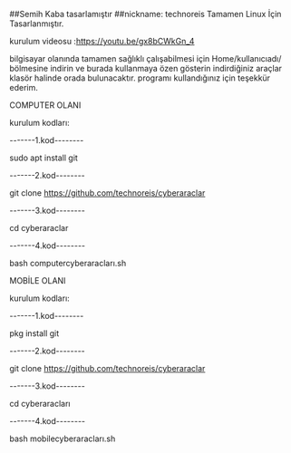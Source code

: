 ##Semih Kaba tasarlamıştır
##nickname: technoreis
Tamamen Linux İçin Tasarlanmıştır.

kurulum videosu :https://youtu.be/gx8bCWkGn_4


bilgisayar olanında tamamen sağlıklı çalışabilmesi için Home/kullanıcıadı/ bölmesine indirin 
ve burada kullanmaya özen gösterin indirdiğiniz araçlar klasör halinde orada bulunacaktır.
programı kullandığınız için teşekkür ederim.


COMPUTER OLANI

kurulum kodları:

-------1.kod--------

sudo apt install git

-------2.kod--------

git clone https://github.com/technoreis/cyberaraclar

-------3.kod--------

cd cyberaraclar

-------4.kod--------

bash computercyberaracları.sh



MOBİLE OLANI

kurulum kodları:

-------1.kod--------

pkg install git

-------2.kod--------

git clone https://github.com/technoreis/cyberaraclar

-------3.kod--------

cd cyberaracları

-------4.kod--------

bash mobilecyberaracları.sh
